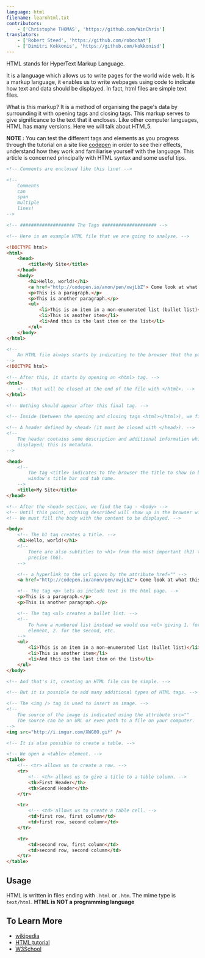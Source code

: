 ```yaml
---
language: html
filename: learnhtml.txt
contributors:
    - ['Christophe THOMAS', 'https://github.com/WinChris']
translators:
    - ['Robert Steed', 'https://github.com/robochat']
    - ['Dimitri Kokkonis', 'https://github.com/kokkonisd']
---
```


HTML stands for HyperText Markup Language.

It is a language which allows us to write pages for the world wide web.
It is a markup language, it enables us to write webpages using code to indicate
how text and data should be displayed. In fact, html files are simple text
files.

What is this markup? It is a method of organising the page's data by
surrounding it with opening tags and closing tags. This markup serves to give
significance to the text that it encloses. Like other computer languages, HTML
has many versions. Here we will talk about HTML5.

**NOTE :** You can test the different tags and elements as you progress through
the tutorial on a site like [codepen](http://codepen.io/pen/) in order to see
their effects, understand how they work and familiarise yourself with the
language. This article is concerned principally with HTML syntax and some
useful tips.

```html
<!-- Comments are enclosed like this line! -->

<!--
	Comments
	can
	span
	multiple
	lines!
-->

<!-- #################### The Tags #################### -->

<!-- Here is an example HTML file that we are going to analyse. -->

<!DOCTYPE html>
<html>
    <head>
        <title>My Site</title>
    </head>
    <body>
        <h1>Hello, world!</h1>
        <a href="http://codepen.io/anon/pen/xwjLbZ"> Come look at what this shows </a>
        <p>This is a paragraph.</p>
        <p>This is another paragraph.</p>
        <ul>
            <li>This is an item in a non-enumerated list (bullet list)</li>
            <li>This is another item</li>
            <li>And this is the last item on the list</li>
        </ul>
    </body>
</html>

<!--
	An HTML file always starts by indicating to the browser that the page is HTML.
-->
<!DOCTYPE html>

<!-- After this, it starts by opening an <html> tag. -->
<html>
    <!-- that will be closed at the end of the file with </html>. -->
</html>

<!-- Nothing should appear after this final tag. -->

<!-- Inside (between the opening and closing tags <html></html>), we find: -->

<!-- A header defined by <head> (it must be closed with </head>). -->
<!--
	The header contains some description and additional information which are not
	displayed; this is metadata.
-->

<head>
    <!--
		The tag <title> indicates to the browser the title to show in browser
		window's title bar and tab name.
	-->
    <title>My Site</title>
</head>

<!-- After the <head> section, we find the tag - <body> -->
<!-- Until this point, nothing described will show up in the browser window. -->
<!-- We must fill the body with the content to be displayed. -->

<body>
    <!-- The h1 tag creates a title. -->
    <h1>Hello, world!</h1>
    <!--
		There are also subtitles to <h1> from the most important (h2) to the most
		precise (h6).
	-->

    <!-- a hyperlink to the url given by the attribute href="" -->
    <a href="http://codepen.io/anon/pen/xwjLbZ"> Come look at what this shows </a>

    <!-- The tag <p> lets us include text in the html page. -->
    <p>This is a paragraph.</p>
    <p>This is another paragraph.</p>

    <!-- The tag <ul> creates a bullet list. -->
    <!--
		To have a numbered list instead we would use <ol> giving 1. for the first
		element, 2. for the second, etc.
	-->
    <ul>
        <li>This is an item in a non-enumerated list (bullet list)</li>
        <li>This is another item</li>
        <li>And this is the last item on the list</li>
    </ul>
</body>

<!-- And that's it, creating an HTML file can be simple. -->

<!-- But it is possible to add many additional types of HTML tags. -->

<!-- The <img /> tag is used to insert an image. -->
<!--
	The source of the image is indicated using the attribute src=""
	The source can be an URL or even path to a file on your computer.
-->
<img src="http://i.imgur.com/XWG0O.gif" />

<!-- It is also possible to create a table. -->

<!-- We open a <table> element. -->
<table>
    <!-- <tr> allows us to create a row. -->
    <tr>
        <!-- <th> allows us to give a title to a table column. -->
        <th>First Header</th>
        <th>Second Header</th>
    </tr>

    <tr>
        <!-- <td> allows us to create a table cell. -->
        <td>first row, first column</td>
        <td>first row, second column</td>
    </tr>

    <tr>
        <td>second row, first column</td>
        <td>second row, second column</td>
    </tr>
</table>
```

## Usage

HTML is written in files ending with `.html` or `.htm`. The mime type is
`text/html`.
**HTML is NOT a programming language**

## To Learn More

-   [wikipedia](https://en.wikipedia.org/wiki/HTML)
-   [HTML tutorial](https://developer.mozilla.org/en-US/docs/Web/HTML)
-   [W3School](http://www.w3schools.com/html/html_intro.asp)
